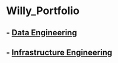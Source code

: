 # Willy_Portfolio

## - [Data Engineering](https://github.com/willyfoadjo/data.git)
## - [Infrastructure Engineering](https://github.com/willyfoadjo/ansible-3-tier-architecture.git)
